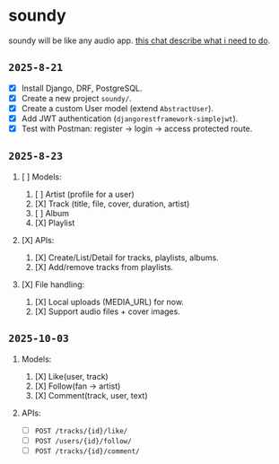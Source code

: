 # soundy

soundy will be like any audio app.
[this chat describe what i need to do](https://chatgpt.com/c/68a5f871-5af4-832c-acb0-2a71b2f33264).

## `2025-8-21`

- [x] Install Django, DRF, PostgreSQL.
- [x] Create a new project `soundy/`.
- [x] Create a custom User model (extend `AbstractUser`).
- [x] Add JWT authentication (`djangorestframework-simplejwt`).
- [x] Test with Postman: register → login → access protected route.

## `2025-8-23`

1. [ ] Models:

   1. [ ] Artist (profile for a user)
   2. [X] Track (title, file, cover, duration, artist)
   3. [ ] Album
   4. [X] Playlist

2. [X] APIs:

   1. [X] Create/List/Detail for tracks, playlists, albums.
   2. [X] Add/remove tracks from playlists.

3. [X] File handling:

   1. [X] Local uploads (MEDIA_URL) for now.
   2. [X] Support audio files + cover images.

## `2025-10-03`

1. Models:
   1. [X] Like(user, track)
   2. [X] Follow(fan → artist)
   3. [X] Comment(track, user, text)

2. APIs:
   - [ ] `POST /tracks/{id}/like/`
   - [ ] `POST /users/{id}/follow/`
   - [ ] `POST /tracks/{id}/comment/`
